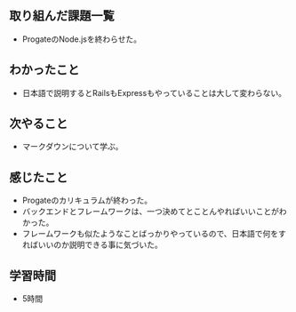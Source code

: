 ## 取り組んだ課題一覧
- ProgateのNode.jsを終わらせた。

## わかったこと
- 日本語で説明するとRailsもExpressもやっていることは大して変わらない。

## 次やること
- マークダウンについて学ぶ。

## 感じたこと
- Progateのカリキュラムが終わった。
- バックエンドとフレームワークは、一つ決めてとことんやればいいことがわかった。
- フレームワークも似たようなことばっかりやっているので、日本語で何をすればいいのか説明できる事に気づいた。

## 学習時間
- 5時間
